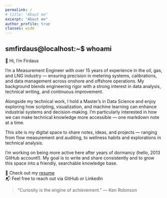 ```yaml
---
permalink: /
# title: "About me"
excerpt: "About me"
author_profile: true
classes: wide
---
```


## smfirdaus@localhost:~$ whoami

👋 Hi, I’m Firdaus

I’m a Measurement Engineer with over 15 years of experience in the oil, gas, and LNG industry — ensuring precision in metering systems, calibrations, and data management across onshore and offshore operations. My background blends engineering rigor with a strong interest in data analysis, technical writing, and continuous improvement.

Alongside my technical work, I hold a Master’s in Data Science and enjoy exploring how scripting, visualization, and machine learning can enhance industrial systems and decision-making. I’m particularly interested in how we can make technical knowledge more accessible — one markdown note at a time.

This site is my digital space to share notes, ideas, and projects — ranging from flow measurement and auditing, to wellness habits and explorations in technical analysis.

I’m working on being more active here after years of dormancy (hello, 2013 GitHub account!). My goal is to write and share consistently and to grow this space into a friendly, searchable knowledge base.

🔎 Check out my [resume](link)  
📬 Feel free to reach out via GitHub or LinkedIn

> “Curiosity is the engine of achievement.” — Ken Robinson
